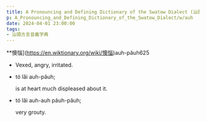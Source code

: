 ```yaml
---
title: A Pronouncing and Defining Dictionary of the Swatow Dialect (汕頭方言音義字典) / auh
p: A_Pronouncing_and_Defining_Dictionary_of_the_Swatow_Dialect/w/auh
date: 2024-04-01 23:00:00
tags: 
- 汕頭方言音義字典
---
```



**懊惱](https://en.wiktionary.org/wiki/懊惱)auh-pâuh625
- Vexed, angry, irritated.

- tó lăi auh-pâuh;

  is at heart much displeased about it.

- tó lăi auh-auh pâuh-pâuh;

  very grouty.